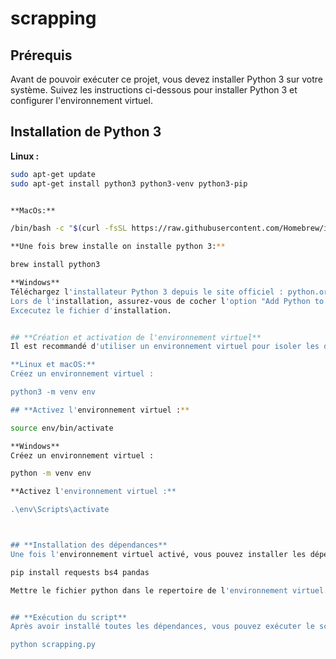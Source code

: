 # scrapping

## **Prérequis**
Avant de pouvoir exécuter ce projet, vous devez installer Python 3 sur votre système. Suivez les instructions ci-dessous pour installer Python 3 et configurer l'environnement virtuel.

## **Installation de Python 3**
**Linux :**

```bash
sudo apt-get update
sudo apt-get install python3 python3-venv python3-pip


**MacOs:**

/bin/bash -c "$(curl -fsSL https://raw.githubusercontent.com/Homebrew/install/HEAD/install.sh)"

**Une fois brew installe on installe python 3:**

brew install python3

**Windows**
Téléchargez l'installateur Python 3 depuis le site officiel : python.org
Lors de l'installation, assurez-vous de cocher l'option "Add Python to PATH".
Excecutez le fichier d'installation.


## **Création et activation de l'environnement virtuel**
Il est recommandé d'utiliser un environnement virtuel pour isoler les dépendances de votre projet.

**Linux et macOS:**
Créez un environnement virtuel :

python3 -m venv env

## **Activez l'environnement virtuel :**

source env/bin/activate

**Windows**
Créez un environnement virtuel :

python -m venv env

**Activez l'environnement virtuel :**

.\env\Scripts\activate



## **Installation des dépendances**
Une fois l'environnement virtuel activé, vous pouvez installer les dépendances nécessaires:

pip install requests bs4 pandas

Mettre le fichier python dans le repertoire de l'environnement virtuel.


## **Exécution du script**
Après avoir installé toutes les dépendances, vous pouvez exécuter le script en utilisant la commande suivante :

python scrapping.py


